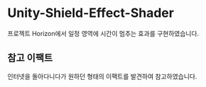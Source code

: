 # Unity-Shield-Effect-Shader
프로젝트 Horizon에서 일정 영역에 시간이 멈추는 효과를 구현하였습니다.
## 참고 이팩트
인터넷을 돌아다니다가 원하던 형태의 이팩트를 발견하여 참고하였습니다.
